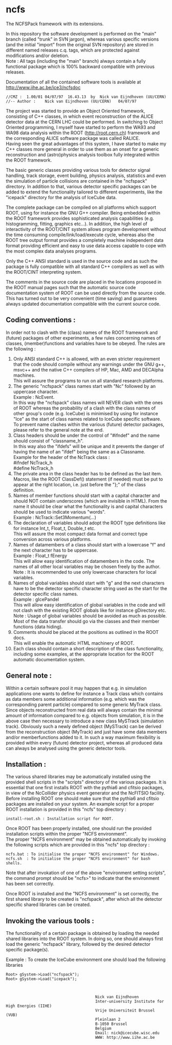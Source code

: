 # ncfs
The NCFSPack framework with its extensions.

In this repository the software development is performed on the
"main" branch (called "trunk" in SVN jargon), whereas various specific
versions (and the initial "import" from the original SVN repository)
are stored in different named releases c.q. tags, which are protected against
modifications and/or deletion.   
Note : All tags (including the "main" branch) always contain a fully functional
       package which is 100% backward compatible with previous releases.
       
Documentation of all the contained software tools is available at
http://www.iihe.ac.be/ice3/ncfsdoc

    //CMZ :  1.00/01 04/07/97  16.43.13  by  Nick van Eijndhoven (UU/CERN)
    //-- Author :    Nick van Eijndhoven (UU/CERN)   04/07/97
 
The project was started to provide an Object Oriented framework,
consisting of C++ classes, in which event reconstruction of the ALICE
detector data at the CERN LHC could be performed.
In switching to Object Oriented programming, I myself have started to
perform the WA93 and WA98 data analysis within the ROOT (http://root.cern.ch)
framework and the corresponding ALICE software package was called RALICE.   
Having seen the great advantages of this system, I have started to make my
C++ classes more general in order to use them as an onset for a generic
reconstruction and (astro)physics analysis toolbox fully integrated within
the ROOT framework.

The basic generic classes providing various tools for detector signal handling,
track storage, event building, physics analysis, statistics and even the simulation
of particle collisions are contained in the "ncfspack" directory.
In addition to that, various detector specific packages can be added to extend
the functionality tailored to different experiments, like the "icepack" directory
for the analysis of IceCube data.

The complete package can be compiled on all platforms which support ROOT,
using for instance the GNU G++ compiler.
Being embedded within the ROOT framework provides sophisticated analysis
capabilities (e.g. histogramming, fitting, graphics etc...).
In addition, the high level of interactivity of the ROOT/CINT system allows
program development without the time consuming compile/link/load/execute cycle,
whereas also the ROOT tree output format provides a completely machine
independent data format providing efficient and easy to use data access
capable to cope with the most complex data analyses programs.
 
Only the C++ ANSI standard is used in the source code and as such the package
is fully compatible with all standard C++ compilers as well as with
the ROOT/CINT interpreting system.
 
The comments in the source code are placed in the locations proposed
in the ROOT manual pages such that the automatic source code
documentation system of ROOT can be used directly from the source code.
This has turned out to be very convenient (time saving) and guarantees
always updated documentation compatible with the current source code.
 
Coding conventions :
--------------------
In order not to clash with the (class) names of the ROOT framework
and (future) packages of other experiments, a few rules concerning names
of classes, (member)functions and variables have to be obeyed.
The rules are the following :
 
 1) Only ANSI standard C++ is allowed, with an even stricter
    requirement that the code should compile without any warnings
    under the GNU g++, msvc++ and the native C++ compilers of HP,
    Mac, AMD and DECAlpha machines.   
    This will assure the programs to run on all standard research platforms.
 2) The generic "ncfspack"  class names start with "Nc" followed by an
    uppercase character.   
     Example : NcEvent.   
    In this way the "ncfspack" class names will NEVER clash with the ones
    of ROOT whereas the probability of a clash with the class names of
    other group's code (e.g. IceCube) is minimised by using for instance
    "Ice" as the start of class names related to IceCube specific software.
    To prevent name clashes within the various (future) detector packages,
    please refer to the general note at the end.
 3) Class headers should be under the control of "#ifndef" and the name
    should consist of "classname_h".   
    In this way also the "ifdefs" will be unique and it prevents the danger
    of having the name of an "ifdef" being the same as a Classname.   
     Example for the header of the NcTrack class :   
     #ifndef NcTrack_h   
     #define NcTrack_h 
 4) The private area in the class header has to be defined as the last item.   
    Macros, like the ROOT ClassDef() statement (if needed) must be put
    to appear at the right location, i.e. just before the "};" of the
    class definition.
 5) Names of member functions should start with a capital character
    and should NOT contain underscores (which are invisible in HTML).
    From the name it should be clear what the functionality is and
    capital characters should be used to indicate various "words".   
     Example : NcTrack::Set3Momentum(...)
 6) The declaration of variables should adopt the ROOT type definitions
    like for instance Int_t, Float_t, Double_t etc.   
    This will assure the most compact data format and correct type conversion
    across various platforms.
 7) Names of datamembers of a class should start with a lowercase "f"
    and the next character has to be uppercase.   
     Example : Float_t fEnergy   
    This will allow easy identification of datamembers in the code.
    The names of all other local variables may be chosen freely by the author.   
    Note : It is recommended to use only lowercase characters for local variables.
 8) Names of global variables should start with "g" and the next
    characters have to be the detector specific character string
    used as the start for the detector specific class names.   
     Example : gIcePandel   
    This will allow easy identification of global variables in the
    code and will not clash with the existing ROOT globals like
    for instance gDirectory etc.   
    Note : Usage of global variables should be avoided as much as
           possible. Most of the data transfer should go via the classes
           and their member functions (data hiding).
 9) Comments should be placed at the positions as outlined in the ROOT docs.   
    This will enable the automatic HTML machinery of ROOT.
10) Each class should contain a short description of the class functionality,
    including some examples, at the appropriate location for the ROOT
    automatic documentation system.
 
General note :
--------------
Within a certain software pool it may happen that e.g. in simulation
applications one wants to define for instance a Track class which
contains as data members some additional information (e.g. which was
the corresponding parent particle) compared to some generic MyTrack class.
Since objects reconstructed from real data will always contain the
minimal amount of information compared to e.g. objects from simulation,
it is in the above case then necessary to introduce a new class
MySTrack (simulation track).
Obviously such a newly defined object (MySTrack) can be derived from
the reconstruction object (MyTrack) and just have some data members
and/or memberfunctions added to it.
In such a way maximum flexibility is provided within every (future)
detector project, whereas all produced data can always be analysed using
the generic detector tools.
 
Installation :
--------------
The various shared libraries may be automatically installed using the provided shell
scripts in the "scripts" directory of the various packages.
It is essential that one first installs ROOT with the pythia6 and cfitsio packages,
in view of the NcCollider physics event generator and the NcFITSIO facility.
Before installing ROOT one should make sure that the pythia6 and cfitsio packages
are installed on your system.
An example script for a proper ROOT installation is provided in this "ncfs" top directory :

    install-root.sh : Installation script for ROOT.

Once ROOT has been properly installed, one should run the provided installation scripts
within the proper "NCFS environment".   
The proper "NCFS environment" may be obtained automatically by invoking the following
scripts which are provided in this "ncfs" top directory :

    ncfs.bat : To initialise the proper "NCFS environment" for Windows.
    ncfs.sh  : To initialise the proper "NCFS environment" for bash shells.

Note that after invokation of one of the above "environment setting scripts", the
command prompt should be "ncfs>" to indicate that the environment has been set correctly.

Once ROOT is installed and the "NCFS environment" is set correctly, the first shared library
to be created is "ncfspack", after which all the detector specific shared libraries can be created.
 
Invoking the various tools :
----------------------------
The functionality of a certain package is obtained by loading the needed shared
libraries into the ROOT system. In doing so, one should always first load the
generic "ncfspack" library, followed by the desired detector specific package(s).

Example : To create the IceCube environment one should load the following libraries

    Root> gSystem->Load("ncfspack");
    Root> gSystem->Load("icepack");
 
 
 
                                           Nick van Eijndhoven
                                           Inter-university Institute for High Energies (IIHE)
                                           Vrije Universiteit Brussel (VUB)
                                           Pleinlaan 2
                                           B-1050 Brussel
                                           Belgium
                                           Email: nick@icecube.wisc.edu
                                           WWW: http://www.iihe.ac.be

